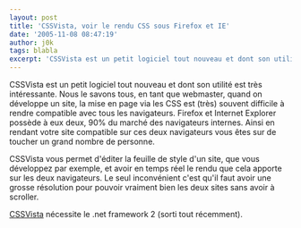 ```yaml
---
layout: post
title: 'CSSVista, voir le rendu CSS sous Firefox et IE'
date: '2005-11-08 08:47:19'
author: j0k
tags: blabla
excerpt: 'CSSVista est un petit logiciel tout nouveau et dont son utilité est très intéressante. Nous le savons tous, en tant que webmaster, quand on développe un site, la mise en page via les CSS est (très) souvent difficile à rendre compatible avec tous les navigateurs.   Firefox et Internet Explorer possède à eux deux, 90% du marché des navigateurs internes. Ainsi en rendant      ...'
---
```


CSSVista est un petit logiciel tout nouveau et dont son utilité est très intéressante. Nous le savons tous, en tant que webmaster, quand on développe un site, la mise en page via les CSS est (très) souvent difficile à rendre compatible avec tous les navigateurs.   Firefox et Internet Explorer possède à eux deux, 90% du marché des navigateurs internes. Ainsi en rendant votre site compatible sur ces deux navigateurs vous êtes sur de toucher un grand nombre de personne.

CSSVista vous permet d'éditer la feuille de style d'un site, que vous développez par exemple, et avoir en temps réel le rendu que cela apporte sur les deux navigateurs.   Le seul inconvénient c'est qu'il faut avoir une grosse résolution pour pouvoir vraiment bien les deux sites sans avoir à scroller.

[CSSVista](http://www.sitevista.com/cssvista/download.asp) nécessite le .net framework 2 (sorti tout récemment).
